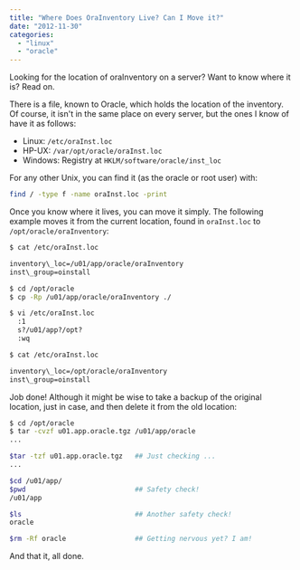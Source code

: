 ```yaml
---
title: "Where Does OraInventory Live? Can I Move it?"
date: "2012-11-30"
categories: 
  - "linux"
  - "oracle"
---
```


Looking for the location of oraInventory on a server? Want to know where it is? Read on.

There is a file, known to Oracle, which holds the location of the inventory. Of course, it isn't in the same place on every server, but the ones I know of have it as follows:

- Linux: `/etc/oraInst.loc`
- HP-UX: `/var/opt/oracle/oraInst.loc`
- Windows: Registry at `HKLM/software/oracle/inst_loc`

For any other Unix, you can find it (as the oracle or root user) with:

```bash
find / -type f -name oraInst.loc -print
```

Once you know where it lives, you can move it simply. The following example moves it from the current location, found in `oraInst.loc` to `/opt/oracle/oraInventory`:

```bash
$ cat /etc/oraInst.loc

inventory\_loc=/u01/app/oracle/oraInventory
inst\_group=oinstall

$ cd /opt/oracle
$ cp -Rp /u01/app/oracle/oraInventory ./

$ vi /etc/oraInst.loc
  :1
  s?/u01/app?/opt?
  :wq

$ cat /etc/oraInst.loc

inventory\_loc=/opt/oracle/oraInventory
inst\_group=oinstall
```

Job done! Although it might be wise to take a backup of the original location, just in case, and then delete it from the old location:

```bash
$ cd /opt/oracle
$ tar -cvzf u01.app.oracle.tgz /u01/app/oracle
...

$tar -tzf u01.app.oracle.tgz   ## Just checking ...
...

$cd /u01/app/
$pwd                           ## Safety check!
/u01/app

$ls                            ## Another safety check!
oracle

$rm -Rf oracle                 ## Getting nervous yet? I am!
```

And that it, all done.
